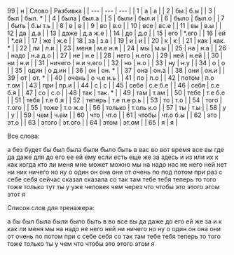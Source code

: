 99
| н | Слово | Разбивка |
| --- | --- | --- |
| 1 | а | а | 
| 2 | бы | б.ы | 
| 3 | был | был. \* | 
| 4 | была | был.а | 
| 5 | были | был.и | 
| 6 | было | был.о | 
| 7 | быть | б.ы т.ь | 
| 8 | в | в | 
| 9 | во | в.о | 
| 10 | все | вс.е | 
| 11 | вы | в.ы | 
| 12 | да | д.а | 
| 13 | даже | д.а ж.е | 
| 14 | до | д.о | 
| 15 | его |  \*.его | 
| 16 | ей |  \*.ей | 
| 17 | же | ж.е | 
| 18 | за | з.а | 
| 19 | и | и | 
| 20 | к | к | 
| 21 | как | как. \* | 
| 22 | ли | л.и | 
| 23 | меня | м.е н.я | 
| 24 | мы | м.ы | 
| 25 | на | н.а | 
| 26 | надо | н.а д.о | 
| 27 | не | н.е | 
| 28 | него | н.его | 
| 29 | ней | н.ей | 
| 30 | ни | н.и | 
| 31 | ничего | н.и ч.его | 
| 32 | но | н.о | 
| 33 | ну | н.у | 
| 34 | о | о | 
| 35 | один | о д.ин | 
| 36 | он | он. \* | 
| 37 | она | он.а | 
| 38 | они | он.и | 
| 39 | от | от. \* | 
| 40 | очень | о ч.е н.ь | 
| 41 | по | п.о | 
| 42 | потом | п.о т.ом | 
| 43 | при | пр.и | 
| 44 | с | с | 
| 45 | себе | с.е б.е | 
| 46 | себя | с.е б.я | 
| 47 | со | с.о | 
| 48 | так | так. \* | 
| 49 | там | т.ам | 
| 50 | тебе | т.е б.е | 
| 51 | тебя | т.е б.я | 
| 52 | теперь | т.е п.е р.ь | 
| 53 | то | т.о | 
| 54 | того | т.ого | 
| 55 | тоже | т.о ж.е | 
| 56 | только | т.оль к.о | 
| 57 | ты | т.ы | 
| 58 | у | у | 
| 59 | чем | ч.ем | 
| 60 | что | чт.о | 
| 61 | чтобы | чт.о б.ы | 
| 62 | это | эт.о | 
| 63 | этого | эт.ого | 
| 64 | этом | эт.ом | 
| 65 | я | я | 

Все слова:

а без будет бы был была были было быть в вас во вот время все вы где да даже для до его ее ей ему если есть еще же за здесь и из или их к как когда кто ли меня мне может можно мы на надо нас не него ней нет ни них ничего но ну о один он она они от очень по под потом при раз с себе себя сейчас сказал сказала со так там тебе тебя теперь то того тоже только тут ты у уже человек чем через что чтобы это этого этом этот я

Список слов для тренажера:

а бы был была были было быть в во все вы да даже до его ей же за и к как ли меня мы на надо не него ней ни ничего но ну о один он она они от очень по потом при с себе себя со так там тебе тебя теперь то того тоже только ты у чем что чтобы это этого этом я
